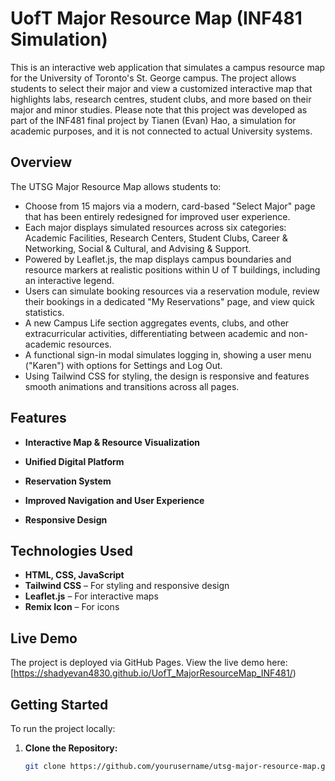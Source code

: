 # UofT Major Resource Map (INF481 Simulation)

This is an interactive web application that simulates a campus resource map for the University of Toronto's St. George campus. The project allows students to select their major and view a customized interactive map that highlights labs, research centres, student clubs, and more based on their major and minor studies. Please note that this project was developed as part of the INF481 final project by Tianen (Evan) Hao, a simulation for academic purposes, and it is not connected to actual University systems.

## Overview

The UTSG Major Resource Map allows students to:
- Choose from 15 majors via a modern, card-based "Select Major" page that has been entirely redesigned for improved user experience.
- Each major displays simulated resources across six categories: Academic Facilities, Research Centers, Student Clubs, Career & Networking, Social & Cultural, and Advising & Support.
- Powered by Leaflet.js, the map displays campus boundaries and resource markers at realistic positions within U of T buildings, including an interactive legend.
- Users can simulate booking resources via a reservation module, review their bookings in a dedicated "My Reservations" page, and view quick statistics.
- A new Campus Life section aggregates events, clubs, and other extracurricular activities, differentiating between academic and non-academic resources.
- A functional sign-in modal simulates logging in, showing a user menu ("Karen") with options for Settings and Log Out.
- Using Tailwind CSS for styling, the design is responsive and features smooth animations and transitions across all pages.

## Features

- **Interactive Map & Resource Visualization**  
  
- **Unified Digital Platform**  
  
- **Reservation System**  
  
- **Improved Navigation and User Experience**  
  
- **Responsive Design**  

## Technologies Used

- **HTML, CSS, JavaScript**
- **Tailwind CSS** – For styling and responsive design
- **Leaflet.js** – For interactive maps
- **Remix Icon** – For icons

## Live Demo

The project is deployed via GitHub Pages. View the live demo here:  
[https://shadyevan4830.github.io/UofT_MajorResourceMap_INF481/)

## Getting Started

To run the project locally:

1. **Clone the Repository:**
   ```bash
   git clone https://github.com/yourusername/utsg-major-resource-map.git
